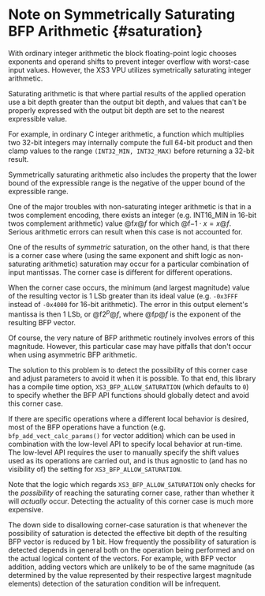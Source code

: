 
Note on Symmetrically Saturating BFP Arithmetic         {#saturation}
===============================================

With ordinary integer arithmetic the block floating-point logic chooses exponents and operand shifts to prevent integer overflow with worst-case input values. However, the XS3 VPU utilizes symetrically saturating integer arithmetic.

Saturating arithmetic is that where partial results of the applied operation use a bit depth greater than the output bit depth, and values that can't be properly expressed with the output bit depth are set to the nearest expressible value. 

For example, in ordinary C integer arithmetic, a function which multiplies two 32-bit integers may internally compute the full 64-bit product and then clamp values to the range `(INT32_MIN, INT32_MAX)` before returning a 32-bit result.

Symmetrically saturating arithmetic also includes the property that the lower bound of the expressible range is the negative of the upper bound of the expressible range.

One of the major troubles with non-saturating integer arithmetic is that in a twos complement encoding, there exists an integer (e.g. INT16_MIN in 16-bit twos complement arithmetic) value @f$x@f$ for which  @f$-1 \cdot x = x@f$. Serious arithmetic errors can result when this case is not accounted for.

One of the results of _symmetric_ saturation, on the other hand, is that there is a corner case where (using the same exponent and shift logic as non-saturating arithmetic) saturation may occur for a particular combination of input mantissas. The corner case is different for different operations.

When the corner case occurs, the minimum (and largest magnitude) value of the resulting vector is 1 LSb greater than its ideal value (e.g. `-0x3FFF` instead of `-0x4000` for 16-bit arithmetic). The error in this output element's mantissa is then 1 LSb, or @f$2^p@f$, where @f$p@f$ is the exponent of the resulting BFP vector.

Of course, the very nature of BFP arithmetic routinely involves errors of this magnitude. However, this particular case may have pitfalls that don't occur when using asymmetric BFP arithmetic.

The solution to this problem is to detect the possibility of this corner case and adjust parameters to avoid it when it is possible. To that end, this library has a compile time option, `XS3_BFP_ALLOW_SATURATION` (which defaults to `0`) to specify whether the BFP API functions should globally detect and avoid this corner case. 

If there are specific operations where a different local behavior is desired, most of the BFP operations have a function (e.g. `bfp_add_vect_calc_params()` for vector addition) which can be used in combination with the low-level API to specify local behavior at run-time. The low-level API requires the user to manually specify the shift values used as its operations are carried out, and is thus agnostic to (and has no visibility of) the setting for `XS3_BFP_ALLOW_SATURATION`.

Note that the logic which regards `XS3_BFP_ALLOW_SATURATION` only checks for the _possibility_ of reaching the saturating corner case, rather than whether it will _actually_ occur. Detecting the actuality of this corner case is much more expensive.

The down side to disallowing corner-case saturation is that whenever the possibility of saturation is detected the effective bit depth of the resulting BFP vector is reduced by 1 bit. How frequently the possibility of saturation is detected depends in general both on the operation being performed and on the actual logical content of the vectors. For example, with BFP vector addition, adding vectors which are unlikely to be of the same magnitude (as determined by the value represented by their respective largest magnitude elements) detection of the saturation condition will be infrequent.
